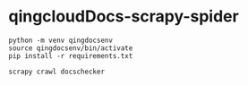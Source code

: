 # qingcloudDocs-scrapy-spider

```shell
python -m venv qingdocsenv 
source qingdocsenv/bin/activate
pip install -r requirements.txt

scrapy crawl docschecker
```
